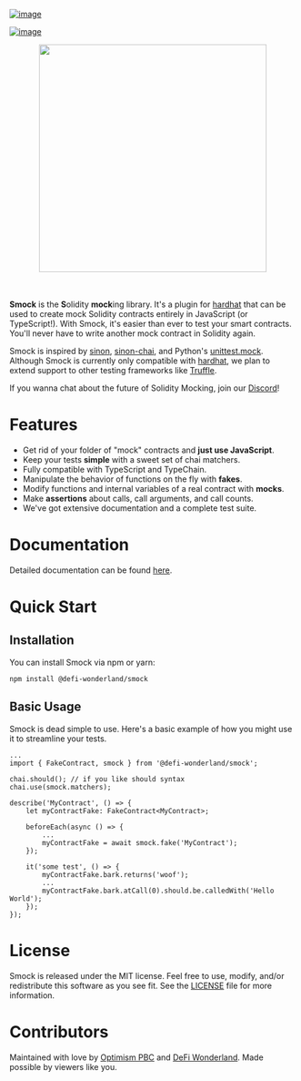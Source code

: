 [![image](https://img.shields.io/npm/v/@defi-wonderland/smock.svg?style=flat-square)](https://www.npmjs.org/package/@defi-wonderland/smock)

[![image](https://badgen.net/badge/icon/discord?icon=discord&label)](https://discord.com/invite/22RQcJjau9)

<div align="center">
    <a href="https://github.com/defi-wonderland/smock">
        <img src="https://user-images.githubusercontent.com/14298799/128897259-1d2c43b5-9156-425e-82e0-ab13f259e57c.gif" width="400px">
    </a>
</div>
<br />
<br />

**Smock** is the **S**olidity **mock**ing library. It\'s a plugin for
[hardhat](https://hardhat.org) that can be used to create mock Solidity
contracts entirely in JavaScript (or TypeScript!). With Smock, it\'s
easier than ever to test your smart contracts. You\'ll never have to
write another mock contract in Solidity again.

Smock is inspired by [sinon](https://sinonjs.org),
[sinon-chai](https://www.chaijs.com/plugins/sinon-chai), and Python\'s
[unittest.mock](https://docs.python.org/3/library/unittest.mock.html).
Although Smock is currently only compatible with
[hardhat](https://hardhat.org), we plan to extend support to other
testing frameworks like [Truffle](https://www.trufflesuite.com/).

If you wanna chat about the future of Solidity Mocking, join our
[Discord](https://discord.com/invite/22RQcJjau9)!

Features
========

-   Get rid of your folder of \"mock\" contracts and **just use
    JavaScript**.
-   Keep your tests **simple** with a sweet set of chai matchers.
-   Fully compatible with TypeScript and TypeChain.
-   Manipulate the behavior of functions on the fly with **fakes**.
-   Modify functions and internal variables of a real contract with
    **mocks**.
-   Make **assertions** about calls, call arguments, and call counts.
-   We\'ve got extensive documentation and a complete test suite.

Documentation
=============

Detailed documentation can be found
[here](https://smock.readthedocs.io).

Quick Start
===========

Installation
------------

You can install Smock via npm or yarn:

``` {.sourceCode .console}
npm install @defi-wonderland/smock
```

Basic Usage
-----------

Smock is dead simple to use. Here\'s a basic example of how you might
use it to streamline your tests.

``` {.sourceCode .typescript}
...
import { FakeContract, smock } from '@defi-wonderland/smock';

chai.should(); // if you like should syntax
chai.use(smock.matchers);

describe('MyContract', () => {
    let myContractFake: FakeContract<MyContract>;

    beforeEach(async () => {
        ...
        myContractFake = await smock.fake('MyContract');
    });

    it('some test', () => {
        myContractFake.bark.returns('woof');
        ...
        myContractFake.bark.atCall(0).should.be.calledWith('Hello World');
    });
});
```

License
=======

Smock is released under the MIT license. Feel free to use, modify,
and/or redistribute this software as you see fit. See the
[LICENSE](https://github.com/defi-wonderland/smock/blob/main/LICENSE)
file for more information.

Contributors
============

Maintained with love by [Optimism PBC](https://optimism.io) and [DeFi
Wonderland](https://defi.sucks). Made possible by viewers like you.
